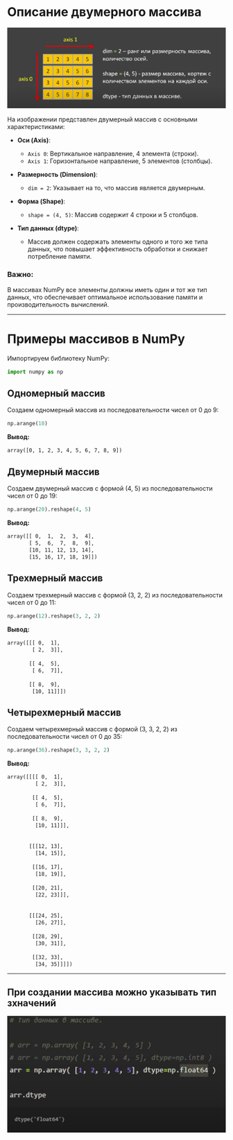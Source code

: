 # Описание двумерного массива

![img.png](img.png)

На изображении представлен двумерный массив с основными характеристиками:

- **Оси (Axis)**:
    - `Axis 0`: Вертикальное направление, 4 элемента (строки).
    - `Axis 1`: Горизонтальное направление, 5 элементов (столбцы).

- **Размерность (Dimension)**:
    - `dim = 2`: Указывает на то, что массив является двумерным.

- **Форма (Shape)**:
    - `shape = (4, 5)`: Массив содержит 4 строки и 5 столбцов.

- **Тип данных (dtype)**:
    - Массив должен содержать элементы одного и того же типа данных, что повышает эффективность обработки и снижает
      потребление памяти.

### Важно:

В массивах NumPy все элементы должны иметь один и тот же тип данных, что обеспечивает оптимальное использование памяти и
производительность вычислений.


---

# Примеры массивов в NumPy

Импортируем библиотеку NumPy:

```python
import numpy as np
```

## Одномерный массив

Создаем одномерный массив из последовательности чисел от 0 до 9:

```python
np.arange(10)
```

**Вывод:**

```
array([0, 1, 2, 3, 4, 5, 6, 7, 8, 9])
```

## Двумерный массив

Создаем двумерный массив с формой (4, 5) из последовательности чисел от 0 до 19:

```python
np.arange(20).reshape(4, 5)
```

**Вывод:**

```
array([[ 0,  1,  2,  3,  4],
       [ 5,  6,  7,  8,  9],
       [10, 11, 12, 13, 14],
       [15, 16, 17, 18, 19]])
```

## Трехмерный массив

Создаем трехмерный массив с формой (3, 2, 2) из последовательности чисел от 0 до 11:

```python
np.arange(12).reshape(3, 2, 2)
```

**Вывод:**

```
array([[[ 0,  1],
        [ 2,  3]],

       [[ 4,  5],
        [ 6,  7]],

       [[ 8,  9],
        [10, 11]]])
```

## Четырехмерный массив

Создаем четырехмерный массив с формой (3, 3, 2, 2) из последовательности чисел от 0 до 35:

```python
np.arange(36).reshape(3, 3, 2, 2)
```

**Вывод:**

```
array([[[[ 0,  1],
         [ 2,  3]],

        [[ 4,  5],
         [ 6,  7]],

        [[ 8,  9],
         [10, 11]]],


       [[[12, 13],
         [14, 15]],

        [[16, 17],
         [18, 19]],

        [[20, 21],
         [22, 23]]],


       [[[24, 25],
         [26, 27]],

        [[28, 29],
         [30, 31]],

        [[32, 33],
         [34, 35]]]])
```

---

## При создании массива можно указывать тип зхначений

![img_1.png](img_1.png)